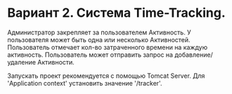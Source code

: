 # Вариант 2. Система Time-Tracking. 
Администратор закрепляет за пользователем Активность. 
У пользователя может быть одна или несколько Активностей. 
Пользователь отмечает кол-во затраченного времени на каждую активность. 
Пользователь может отправить запрос на добавление/удаление Активности. 

Запускать проект рекомендуется с помощью Tomcat Server. 
Для 'Application context' установить значение '/tracker'.